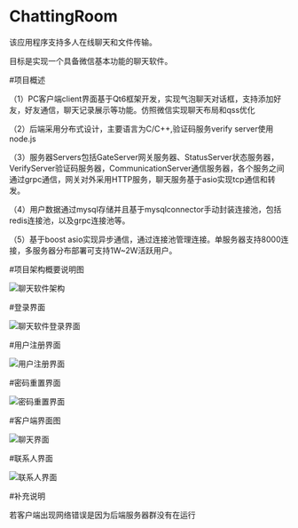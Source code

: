 # ChattingRoom
该应用程序支持多人在线聊天和文件传输。

目标是实现一个具备微信基本功能的聊天软件。

#项目概述

（1）PC客户端client界面基于Qt6框架开发，实现气泡聊天对话框，支持添加好友，好友通信，聊天记录展示等功能。仿照微信实现聊天布局和qss优化

（2）后端采用分布式设计，主要语言为C/C++,验证码服务verify server使用node.js

（3）服务器Servers包括GateServer网关服务器、StatusServer状态服务器，VerifyServer验证码服务器，CommunicationServer通信服务器，各个服务之间通过grpc通信，网关对外采用HTTP服务，聊天服务基于asio实现tcp通信和转发。
     
（4）用户数据通过mysql存储并且基于mysqlconnector手动封装连接池，包括redis连接池，以及grpc连接池等。

（5）基于boost asio实现异步通信，通过连接池管理连接。单服务器支持8000连接，多服务器分布部署可支持1W~2W活跃用户。

#项目架构概要说明图

![聊天软件架构](https://github.com/user-attachments/assets/a245f991-4796-4981-84eb-61f85bb6501a)

#登录界面

![聊天软件登录界面](https://github.com/user-attachments/assets/5a47d669-75e7-4407-a4d9-731b6fc975bd)

#用户注册界面

![用户注册界面](https://github.com/user-attachments/assets/72d2d53b-25a4-4a6b-8d15-be788a006cd2)

#密码重置界面

![密码重置界面](https://github.com/user-attachments/assets/5e92545c-5d3d-4a30-9228-544c9c3943e6)


#客户端界面图

![聊天界面](https://github.com/user-attachments/assets/ab14f2f9-e815-49ba-a30c-00dc573f6fdd)


#联系人界面

![联系人界面](https://github.com/user-attachments/assets/3ba836ee-0954-4cc1-9012-671aa721d30c)

#补充说明

若客户端出现网络错误是因为后端服务器群没有在运行

